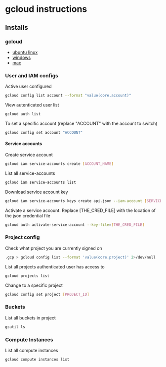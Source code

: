 # gcloud instructions


## Installs

### gcloud
* [ubuntu linux](https://cloud.google.com/sdk/docs/quickstart-debian-ubuntu)
* [windows](https://cloud.google.com/sdk/docs/quickstart-windows)  
* [mac](https://cloud.google.com/sdk/docs/quickstart-macos)


### User and IAM configs

Active user configured
```BASH
gcloud config list account --format "value(core.account)"
```

View autenticated user list
```bash
gcloud auth list
```

To set a specific account (replace "ACCOUNT" with the account to switch)
```bash
gcloud config set account "ACCOUNT"
```
  
#### Service accounts

Create service account
```bash
gcloud iam service-accounts create [ACCOUNT_NAME]
```

List all service-accounts
```bash
gcloud iam service-accounts list
```

Download service account key
```bash
gcloud iam service-accounts keys create api.json --iam-account [SERVICE_ACCOUNT_EMAIL]
```

Activate a service account. Replace [THE_CRED_FILE] with the location of the json credential file
```bash
gcloud auth activate-service-account --key-file=[THE_CRED_FILE]
```



### Project config

Check what project you are currently signed on
```bash
.gcp > gcloud config list --format 'value(core.project)' 2>/dev/null
```

List all projects authenticated user has access to
```bash
gcloud projects list
```

Change to a specific project
```bash
gcloud config set project [PROJECT_ID]
```

### Buckets

List all buckets in project
```bash
gsutil ls
```

### Compute Instances

List all compute instances
```bash
gcloud compute instances list
```



